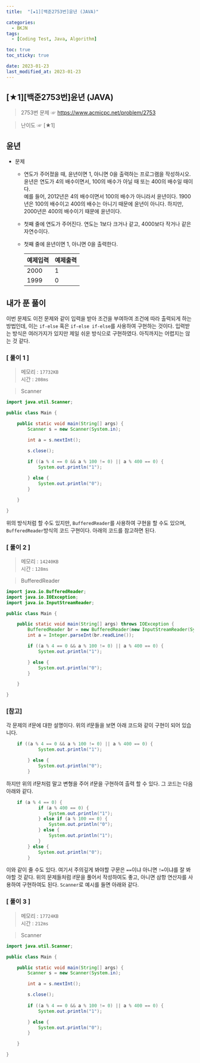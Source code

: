 ```yaml
---
title:  "[★1][백준2753번]윤년 (JAVA)" 

categories:
  - BKJN
tags:
  - [Coding Test, Java, Algorithm]

toc: true
toc_sticky: true

date: 2023-01-23
last_modified_at: 2023-01-23
---
```

[★1][백준2753번]윤년 (JAVA)
----
> 2753번 문제 ☞ <https://www.acmicpc.net/problem/2753>  

> 난이도 ☞ [★1]
  
## 윤년  
  
- 문제
  - 연도가 주어졌을 때, 윤년이면 1, 아니면 0을 출력하는 프로그램을 작성하시오.<br>윤년은 연도가 4의 배수이면서, 100의 배수가 아닐 때 또는 400의 배수일 때이다.<br>예를 들어, 2012년은 4의 배수이면서 100의 배수가 아니라서 윤년이다. 1900년은 100의 배수이고 400의 배수는 아니기 때문에 윤년이 아니다. 하지만, 2000년은 400의 배수이기 때문에 윤년이다.
  - 첫째 줄에 연도가 주어진다. 연도는 1보다 크거나 같고, 4000보다 작거나 같은 자연수이다.
  - 첫째 줄에 윤년이면 1, 아니면 0을 출력한다.
  
	|예제입력|예제출력|
	|:--|:--|
	|2000|1|
	|1999|0|

  
## 내가 푼 풀이
  
이번 문제도 이전 문제와 같이 입력을 받아 조건을 부여하여 조건에 따라 출력되게 하는 방법인데, 이는 `if-else` 혹은 `if-else if-else`를 사용하여 구현하는 것이다. 입력받는 방식은 여러가지가 있지만 제일 쉬운 방식으로 구현하였다. 아직까지는 어렵지는 않는 것 같다.
  
### [ 풀이 1 ]  
>메모리 : `17732KB`  
>시간 : `208ms`  

> Scanner  
  
```java
import java.util.Scanner;

public class Main {

	public static void main(String[] args) {
		Scanner s = new Scanner(System.in);

		int a = s.nextInt();

		s.close();
		
		if ((a % 4 == 0 && a % 100 != 0) || a % 400 == 0) {
			System.out.println("1");

		} else {
			System.out.println("0");
		}

	}

}
```
위의 방식처럼 할 수도 있지만, `BufferedReader`를 사용하여 구현을 할 수도 있으며, `BufferedReader`방식의 코드 구현이다. 아래의 코드를 참고하면 된다.  
### [ 풀이 2 ]  
>메모리 : `14240KB`  
>시간 : `128ms`  
  
>BufferedReader
    
```java
import java.io.BufferedReader;
import java.io.IOException;
import java.io.InputStreamReader;

public class Main {

	public static void main(String[] args) throws IOException {
		BufferedReader br = new BufferedReader(new InputStreamReader(System.in));
		int a = Integer.parseInt(br.readLine());

		if ((a % 4 == 0 && a % 100 != 0) || a % 400 == 0) {
			System.out.println("1");

		} else {
			System.out.println("0");
		}

	}

}
```
### [참고]  
각 문제의 if문에 대한 설명이다. 위의 if문들을 보면 아래 코드와 같이 구현이 되어 있습니다.  
```java
	if ((a % 4 == 0 && a % 100 != 0) || a % 400 == 0) {
			System.out.println("1");

		} else {
			System.out.println("0");
		}
```
하지만 위의 if문처럼 말고 변형을 주어 if문을 구현하여 출력 할 수 있다. 그 코드는 다음 아래와 같다.
```java
	if (a % 4 == 0) {
			if (a % 400 == 0) {
				System.out.println("1");
			} else if (a % 100 == 0) {
				System.out.println("0");
			} else {
				System.out.println("1");
			}
		} else {
			System.out.println("0");
		}
```
이와 같이 줄 수도 있다. 여기서 주의깊게 봐야할 구문은 `==`이냐 아니면 `!=`이냐를 잘 봐야할 것 같다. 위의 문제들처럼 if문을 풀어서 작성하여도 좋고, 아니면 삼항 연산자를 사용하여 구현하여도 된다. `Scanner`로 예시를 들면 아래와 같다.  
### [ 풀이 3 ]  
>메모리 : `17724KB`  
>시간 : `212ms`  

> Scanner  
  
```java
import java.util.Scanner;

public class Main {

	public static void main(String[] args) {
		Scanner s = new Scanner(System.in);

		int a = s.nextInt();

		s.close();
		
		if ((a % 4 == 0 && a % 100 != 0) || a % 400 == 0) {
			System.out.println("1");

		} else {
			System.out.println("0");
		}

	}

}
```